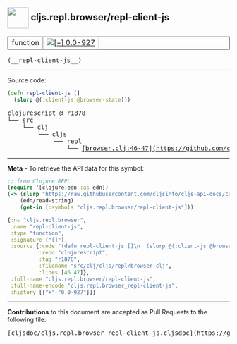 ## <img width="48px" valign="middle" src="http://i.imgur.com/Hi20huC.png"> cljs.repl.browser/repl-client-js

 <table border="1">
<tr>

<td>function</td>
<td><a href="https://github.com/cljsinfo/cljs-api-docs/tree/0.0-927"><img valign="middle" alt="[+] 0.0-927" src="https://img.shields.io/badge/+-0.0--927-lightgrey.svg"></a> </td>
</tr>
</table>

 <samp>
(__repl-client-js__)<br>
</samp>

---





Source code:

```clj
(defn repl-client-js []
  (slurp @(:client-js @browser-state)))
```

 <pre>
clojurescript @ r1878
└── src
    └── clj
        └── cljs
            └── repl
                └── <ins>[browser.clj:46-47](https://github.com/clojure/clojurescript/blob/r1878/src/clj/cljs/repl/browser.clj#L46-L47)</ins>
</pre>


---

__Meta__ - To retrieve the API data for this symbol:

```clj
;; from Clojure REPL
(require '[clojure.edn :as edn])
(-> (slurp "https://raw.githubusercontent.com/cljsinfo/cljs-api-docs/catalog/cljs-api.edn")
    (edn/read-string)
    (get-in [:symbols "cljs.repl.browser/repl-client-js"]))
```

```clj
{:ns "cljs.repl.browser",
 :name "repl-client-js",
 :type "function",
 :signature ["[]"],
 :source {:code "(defn repl-client-js []\n  (slurp @(:client-js @browser-state)))",
          :repo "clojurescript",
          :tag "r1878",
          :filename "src/clj/cljs/repl/browser.clj",
          :lines [46 47]},
 :full-name "cljs.repl.browser/repl-client-js",
 :full-name-encode "cljs.repl.browser_repl-client-js",
 :history [["+" "0.0-927"]]}

```

---

__Contributions__ to this document are accepted as Pull Requests to the following file:

 <pre>
[cljsdoc/cljs.repl.browser_repl-client-js.cljsdoc](https://github.com/cljsinfo/cljs-api-docs/blob/master/cljsdoc/cljs.repl.browser_repl-client-js.cljsdoc)
</pre>

